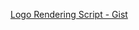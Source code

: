 [Logo Rendering Script - Gist](https://gist.github.com/CameronBrooks11/7f44e17af9c78c67fe432197d06337dd)